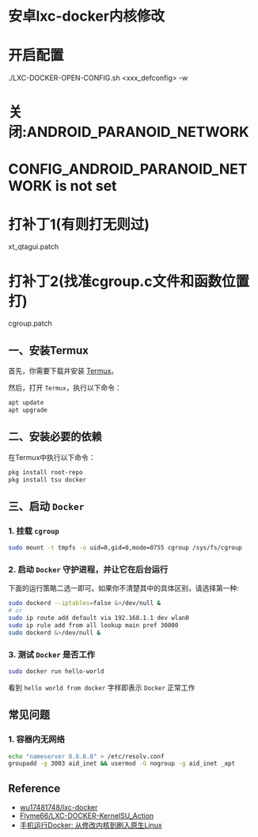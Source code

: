 # 安卓lxc-docker内核修改

# 开启配置

./LXC-DOCKER-OPEN-CONFIG.sh <xxx_defconfig> -w

# 关闭:ANDROID_PARANOID_NETWORK

# CONFIG_ANDROID_PARANOID_NETWORK is not set

# 打补丁1(有则打无则过)
xt_qtagui.patch

# 打补丁2(找准cgroup.c文件和函数位置打)
cgroup.patch

## 一、安装Termux

首先，你需要下载并安装 [Termux](https://github.com/termux/termux-app/releases)。

然后，打开 `Termux`，执行以下命令：

```bash
apt update
apt upgrade
```

## 二、安装必要的依赖

在Termux中执行以下命令：

```bash
pkg install root-repo
pkg install tsu docker
```

## 三、启动 `Docker`

### 1. 挂载 `cgroup`

```bash
sudo mount -t tmpfs -o uid=0,gid=0,mode=0755 cgroup /sys/fs/cgroup
```

### 2. 启动 `Docker` 守护进程，并让它在后台运行

下面的运行策略二选一即可。如果你不清楚其中的具体区别，请选择第一种:

```bash
sudo dockerd --iptables=false &>/dev/null &
# or
sudo ip route add default via 192.168.1.1 dev wlan0
sudo ip rule add from all lookup main pref 30000
sudo dockerd &>/dev/null &
```

### 3. 测试 `Docker` 是否工作

```bash
sudo docker run hello-world
```

看到 `hello world from docker` 字样即表示 `Docker` 正常工作

## 常见问题

### 1. 容器内无网络

```bash
echo "nameserver 8.8.8.8" > /etc/resolv.conf
groupadd -g 3003 aid_inet && usermod -G nogroup -g aid_inet _apt
```

## Reference

- [wu17481748/lxc-docker](https://github.com/wu17481748/lxc-docker)
- [Flyme66/LXC-DOCKER-KernelSU_Action](https://github.com/Flyme66/LXC-DOCKER-KernelSU_Action)
- [手机运行Docker: 从修改内核到刷入原生Linux](https://yzddmr6.com/posts/android-run-docker/)

